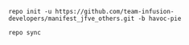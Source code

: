 
    
    repo init -u https://github.com/team-infusion-developers/manifest_jfve_others.git -b havoc-pie 
    
    repo sync
    

